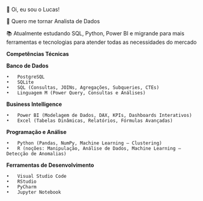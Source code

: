👋 Oi, eu sou o Lucas!

🎯 Quero me tornar Analista de Dados

📚 Atualmente estudando SQL, Python, Power BI e migrande para mais ferramentas e tecnologias para atender todas as necessidades do mercado

**Competências Técnicas**

**Banco de Dados**

	•	PostgreSQL
	•	SQLite
	•	SQL (Consultas, JOINs, Agregações, Subqueries, CTEs)
	•	Linguagem M (Power Query, Consultas e Análises)

**Business Intelligence**

	•	Power BI (Modelagem de Dados, DAX, KPIs, Dashboards Interativos)
	•	Excel (Tabelas Dinâmicas, Relatórios, Fórmulas Avançadas)

**Programação e Análise**

	•	Python (Pandas, NumPy, Machine Learning – Clustering)
	•	R (noções: Manipulação, Análise de Dados, Machine Learning – Detecção de Anomalias)

**Ferramentas de Desenvolvimento**

	•	Visual Studio Code
	•	RStudio
	•	PyCharm
	•	Jupyter Notebook
